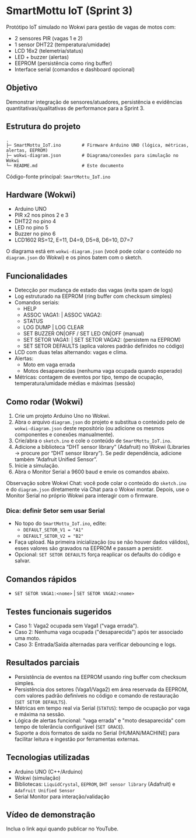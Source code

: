 # SmartMottu IoT (Sprint 3)

Protótipo IoT simulado no Wokwi para gestão de vagas de motos com:
- 2 sensores PIR (vagas 1 e 2)
- 1 sensor DHT22 (temperatura/umidade)
- LCD 16x2 (telemetria/status)
- LED + buzzer (alertas)
- EEPROM (persistência como ring buffer)
- Interface serial (comandos e dashboard opcional)

## Objetivo
Demonstrar integração de sensores/atuadores, persistência e evidências quantitativas/qualitativas de performance para a Sprint 3.

## Estrutura do projeto

```
.
├─ SmartMottu_IoT.ino        # Firmware Arduino UNO (lógica, métricas, alertas, EEPROM)
├─ wokwi-diagram.json        # Diagrama/conexões para simulação no Wokwi
└─ README.md                 # Este documento
```

Código-fonte principal: `SmartMottu_IoT.ino`

## Hardware (Wokwi)
- Arduino UNO
- PIR x2 nos pinos 2 e 3
- DHT22 no pino 4
- LED no pino 5
- Buzzer no pino 6
- LCD1602 RS=12, E=11, D4=9, D5=8, D6=10, D7=7

O diagrama está em `wokwi-diagram.json` (você pode colar o conteúdo no `diagram.json` do Wokwi) e os pinos batem com o sketch.

## Funcionalidades
- Detecção por mudança de estado das vagas (evita spam de logs)
- Log estruturado na EEPROM (ring buffer com checksum simples)
- Comandos seriais:
  - HELP
  - ASSOC VAGA1:<ID> | ASSOC VAGA2:<ID>
  - STATUS
  - LOG DUMP | LOG CLEAR
  - SET BUZZER ON|OFF / SET LED ON|OFF (manual)
  - SET SETOR VAGA1:<nome> | SET SETOR VAGA2:<nome> (persistem na EEPROM)
  - SET SETOR DEFAULTS (aplica valores padrão definidos no código)
- LCD com duas telas alternando: vagas e clima.
- Alertas:
  - Moto em vaga errada
  - Motos desaparecidas (nenhuma vaga ocupada quando esperado)
- Métricas: contagem de eventos por tipo, tempo de ocupação, temperatura/umidade médias e máximas (sessão)

## Como rodar (Wokwi)
1. Crie um projeto Arduino Uno no Wokwi.
2. Abra o arquivo `diagram.json` do projeto e substitua o conteúdo pelo de `wokwi-diagram.json` deste repositório (ou adicione os mesmos componentes e conexões manualmente).
3. Crie/abra o `sketch.ino` e cole o conteúdo de `SmartMottu_IoT.ino`.
4. Adicione a biblioteca “DHT sensor library” (Adafruit) no Wokwi (Libraries → procure por “DHT sensor library”). Se pedir dependência, adicione também “Adafruit Unified Sensor”.
5. Inicie a simulação.
6. Abra o Monitor Serial a 9600 baud e envie os comandos abaixo.

Observação sobre Wokwi Chat: você pode colar o conteúdo do `sketch.ino` e do `diagram.json` diretamente via Chat para o Wokwi montar. Depois, use o Monitor Serial no próprio Wokwi para interagir com o firmware.

### Dica: definir Setor sem usar Serial
- No topo do `SmartMottu_IoT.ino`, edite:
  - `DEFAULT_SETOR_V1 = "A1"`
  - `DEFAULT_SETOR_V2 = "B2"`
- Faça upload. Na primeira inicialização (ou se não houver dados válidos), esses valores são gravados na EEPROM e passam a persistir.
- Opcional: `SET SETOR DEFAULTS` força reaplicar os defaults do código e salvar.

## Comandos rápidos
- `SET SETOR VAGA1:<nome>` | `SET SETOR VAGA2:<nome>`

## Testes funcionais sugeridos
- Caso 1: Vaga2 ocupada sem Vaga1 ("vaga errada").
- Caso 2: Nenhuma vaga ocupada ("desaparecida") após ter associado uma moto.
- Caso 3: Entrada/Saída alternadas para verificar debouncing e logs.

## Resultados parciais
- Persistência de eventos na EEPROM usando ring buffer com checksum simples.
- Persistência dos setores (Vaga1/Vaga2) em área reservada da EEPROM, com valores padrão definíveis no código e comando de restauração (`SET SETOR DEFAULTS`).
- Métricas em tempo real via Serial (`STATUS`): tempo de ocupação por vaga e máxima na sessão.
- Lógica de alertas funcional: "vaga errada" e "moto desaparecida" com tempo de tolerância configurável (`SET GRACE`).
- Suporte a dois formatos de saída no Serial (HUMAN/MACHINE) para facilitar leitura e ingestão por ferramentas externas.

## Tecnologias utilizadas
- Arduino UNO (C++/Arduino)
- Wokwi (simulação)
- Bibliotecas: `LiquidCrystal`, `EEPROM`, `DHT sensor library` (Adafruit) e `Adafruit Unified Sensor`
- Serial Monitor para interação/validação

## Vídeo de demonstração
Inclua o link aqui quando publicar no YouTube.
